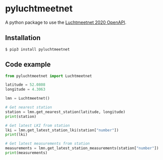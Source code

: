 # pyluchtmeetnet

A python package to use the [Luchtmeetnet 2020 OpenAPI][luchtmeetnet-api].

## Installation

```shell
$ pip3 install pyluchtmeetnet
```

## Code example

```python
from pyluchtmeetnet import Luchtmeetnet

latitude = 52.0808
longitude = 4.3063

lmn = Luchtmeetnet()

# Get nearest station
station = lmn.get_nearest_station(latitude, longitude)
print(station)

# Get latest LKI from station
lki = lmn.get_latest_station_lki(station["number"])
print(lki)

# Get latest measurements from station
measurements = lmn.get_latest_station_measurements(station["number"])
print(measurements)
```

[luchtmeetnet-api]: https://api-docs.luchtmeetnet.nl/
